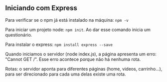 ## Iniciando com Express

Para verificar se o npm já está instalado na máquina: `npm -v`

Para iniciar um projeto node: `npm init`. Ao dar esse comando inicia um questionário.

Para instalar o express: `npm install express --save`

Quando iniciamos o servidor (node index.js), a página apresenta um erro: "Cannot GET /". Esse erro acontece porque não há nenhuma rota.

Rotas: o servidor aponta para diferentes páginas (home, videos, carrinho...), para ser direcionado para cada uma delas existe uma rota.